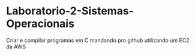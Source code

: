 # Laboratorio-2-Sistemas-Operacionais
Criar e compilar programas em C mandando pro github utilizando um EC2 da AWS
